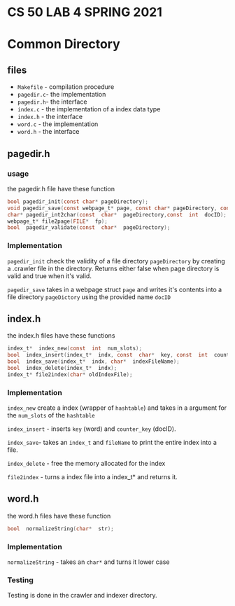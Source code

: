 # CS 50 LAB 4 SPRING 2021
# Common Directory

## files 

 - `Makefile` - compilation procedure
 - `pagedir.c`- the implementation
 - `pagedir.h`- the interface
 - `index.c` - the implementation of a index data type
 - `index.h` - the interface
 - `word.c` - the implementation
 - `word.h` - the interface

## pagedir.h 

### usage
the pagedir.h file have these function
```c 
bool pagedir_init(const char* pageDirectory);
void pagedir_save(const webpage_t* page, const char* pageDirectory, const int docID);
char* pagedir_int2char(const  char*  pageDirectory,const  int  docID);
webpage_t* file2page(FILE*  fp);
bool  pagedir_validate(const  char*  pageDirectory);
```
### Implementation
`pagedir_init` check the validity of a file directory `pageDirectory` by creating a .crawler file in the directory. Returns either false when page directory is valid and true when it's valid. 

`pagedir_save` takes in a webpage struct `page` and writes it's contents into a file directory `pageDictory` using the provided name `docID`

## index.h
the index.h files have these functions
```c
index_t*  index_new(const  int  num_slots);
bool  index_insert(index_t*  indx, const  char*  key, const  int  counter_key);
bool  index_save(index_t*  indx, char*  indexFileName);
bool  index_delete(index_t*  indx);
index_t* file2index(char* oldIndexFile); 
```
### Implementation
`index_new` create a index (wrapper of `hashtable`) and takes in a argument for the `num_slots` of the `hashtable` 

`index_insert` - inserts `key` (word) and `counter_key` (docID).

`index_save`- takes an `index_t` and `fileName` to print the entire index into a file. 

`index_delete` - free the memory allocated for the index

`file2index`  - turns a index file into a index_t* and returns it. 

## word.h 
the word.h files have these function
```c
bool  normalizeString(char*  str);
```
### Implementation
`normalizeString` - takes an `char*` and turns it lower case

### Testing
Testing is done in the crawler and indexer directory. 

